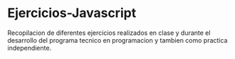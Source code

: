 # Ejercicios-Javascript

Recopilacion de diferentes ejercicios realizados en clase y durante el desarrollo del programa tecnico en programacion y tambien como practica independiente.